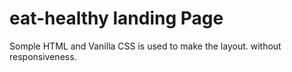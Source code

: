 # eat-healthy landing Page
Somple HTML and Vanilla CSS is used to make the layout.
without responsiveness.
